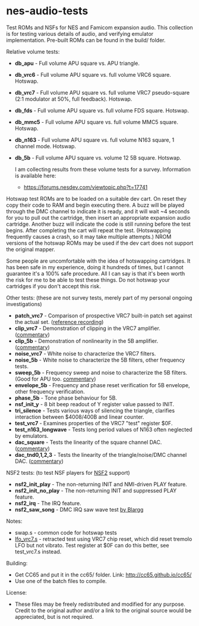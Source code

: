 # nes-audio-tests

Test ROMs and NSFs for NES and Famicom expansion audio. This collection is for testing various details of audio, and verifying emulator implementation. Pre-built ROMs can be found in the build/ folder.

Relative volume tests:
- **db_apu** - Full volume APU square vs. APU triangle.
- **db_vrc6** - Full volume APU square vs. full volume VRC6 square. Hotswap.
- **db_vrc7** - Full volume APU square vs. full volume VRC7 pseudo-square (2:1 modulator at 50%, full feedback). Hotswap.
- **db_fds** - Full volume APU square vs. full volume FDS square. Hotswap.
- **db_mmc5** - Full volume APU square vs. full volume MMC5 square. Hotswap.
- **db_n163** - Full volume APU square vs. full volume N163 square, 1 channel mode. Hotswap.
- **db_5b** - Full volume APU square vs. volume 12 5B square. Hotswap.

  I am collecting results from these volume tests for a survey. Information is available here:
  - https://forums.nesdev.com/viewtopic.php?t=17741

Hotswap test ROMs are to be loaded on a suitable dev cart. On reset they copy their code to RAM and begin executing there. A buzz will be played through the DMC channel to indicate it is ready, and it will wait ~4 seconds for you to pull out the cartridge, then insert an appropriate expansion audio cartridge. Another buzz will indicate the code is still running before the test begins. After completing the cart will repeat the test. (Hotswapping frequently causes a crash, so it may take multiple attempts.) NROM versions of the hotswap ROMs may be used if the dev cart does not support the original mapper.

Some people are uncomfortable with the idea of hotswapping cartridges. It has been safe in my experience, doing it hundreds of times, but I cannot guarantee it's a 100% safe procedure. All I can say is that it's been worth the risk for me to be able to test these things. Do not hotswap your cartridges if you don't accept this risk.


Other tests: (these are not survey tests, merely part of my personal ongoing investigations)
- **patch_vrc7** - Comparison of prospective VRC7 built-in patch set against the actual set. ([reference recording](http://rainwarrior.ca/projects/nes/patch_vrc7_nukeykt.flac))
- **clip_vrc7** - Demonstration of clipping in the VRC7 amplifier. ([commentary](https://forums.nesdev.org/viewtopic.php?p=224897#p224897))
- **clip_5b** - Demonstration of nonlinearity in the 5B amplifier. ([commentary](https://forums.nesdev.org/viewtopic.php?p=225012#p225012))
- **noise_vrc7** - White noise to characterize the VRC7 filters.
- **noise_5b** - White noise to characterize the 5B filters, other frequency tests.
- **sweep_5b** - Frequency sweep and noise to characterize the 5B filters. (Good for APU too. [commentary](https://forums.nesdev.org/viewtopic.php?p=225699#p225699))
- **envelope_5b** - Frequency and phase reset verification for 5B envelope, other frequency verification.
- **phase_5b** - Tone phase behaviour for 5B.
- **nsf_init_y** - 8 bit beep readout of Y register value passed to INIT.
- **tri_silence** - Tests various ways of silencing the triangle, clarifies interaction between $4008/400B and linear counter.
- **test_vrc7** - Examines properties of the VRC7 "test" register $0F.
- **test_n163_longwave** - Tests long period values of N163 often neglected by emulators.
- **dac_square** - Tests the linearity of the square channel DAC. ([commentary](https://forums.nesdev.org/viewtopic.php?t=24288))
- **dac_tnd0,1,2,3** - Tests the linearity of the triangle/noise/DMC channel DAC. ([commentary](https://forums.nesdev.org/viewtopic.php?t=24288))

NSF2 tests: (to test NSF players for [NSF2](https://wiki.nesdev.com/w/index.php/NSF2) support)
- **nsf2_init_play** - The non-returning INIT and NMI-driven PLAY feature.
- **nsf2_init_no_play** - The non-returning INIT and suppressed PLAY feature.
- **nsf2_irq** - The IRQ feature.
- **nsf2_saw_song** - DMC IRQ saw wave test [by Blargg](http://blargg.8bitalley.com/misc/nes-saw/)


Notes:
- swap.s - common code for hotswap tests
- [lfo_vrc7.s](https://github.com/bbbradsmith/nes-audio-tests/tree/c5051051cb0c50edfa799e55747f14189a2628d9) - retracted test using VRC7 chip reset, which did reset tremolo LFO but not vibrato. Test register at $0F can do this better, see test_vrc7.s instead.

Building:
- Get CC65 and put it in the cc65/ folder. Link: http://cc65.github.io/cc65/
- Use one of the batch files to compile.

License:
- These files may be freely redistributed and modified for any purpose. Credit to the original author and/or a link to the original source would be appreciated, but is not required.
